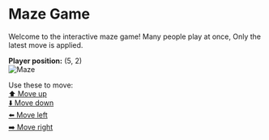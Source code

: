 # Maze Game  
Welcome to the interactive maze game! Many people play at once, Only the latest move is applied.

**Player position:** (5, 2)  
![Maze](https://github-maze-game.vercel.app/images/pos_5_2.png?t=1760854781543)

Use these to move:  
[⬆️ Move up](https://github-maze-game.vercel.app/move/5_2_w)  
[⬇️ Move down](https://github-maze-game.vercel.app/move/5_2_s)  
[⬅️ Move left](https://github-maze-game.vercel.app/move/5_2_a)  
[➡️ Move right](https://github-maze-game.vercel.app/move/5_2_d)
